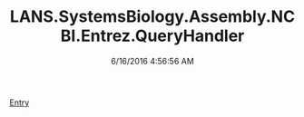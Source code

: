 ﻿---
title: LANS.SystemsBiology.Assembly.NCBI.Entrez.QueryHandler
date: 6/16/2016 4:56:56 AM
---

[Entry](T-LANS.SystemsBiology.Assembly.NCBI.Entrez.QueryHandler.Entry.html)
